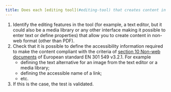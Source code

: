 ```yaml
---
title: Does each [editing tool](#editing-tool) that creates content in non-web format (except PDF) allow the definition of the [accessibility information](#accessibility-information) necessary to create content that complies with the criteria of [section 10 Non-web documents](https://www.etsi.org/deliver/etsi_en/301500_301599/301549/03.02.01_60/en_301549v030201p.pdf#page=52) of the European standard EN 301 549 v3.2.1?
---
```

1. Identify the editing features in the tool (for example, a text editor, but it could also be a media library or any other interface making it possible to enter text or define properties) that allow you to create content in non-web format (other than PDF).
2. Check that it is possible to define the accessibility information required to make the content compliant with the criteria of [section 10 Non-web documents](https://www.etsi.org/deliver/etsi_en/301500_301599/301549/03.02.01_60/en_301549v030201p.pdf#page=52) of European standard EN 301 549 v3.2.1. For example 
	- defining the text alternative for an image from the text editor or a media library;
	- defining the accessible name of a link;
	- etc.
3. If this is the case, the test is validated.